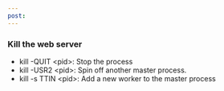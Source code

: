 ```yaml
---
post: 
---
```


### Kill the web server

- kill -QUIT &lt;pid>: Stop the process
- kill -USR2 &lt;pid>: Spin off another master process.
- kill -s TTIN &lt;pid>: Add a new worker to the master process

